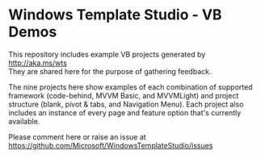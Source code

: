 # Windows Template Studio - VB Demos

This repository includes example VB projects generated by http://aka.ms/wts   
They are shared here for the purpose of gathering feedback. 

The nine projects here show examples of each combination of supported framework (code-behind, MVVM Basic, and MVVMLight) and project structure (blank, pivot & tabs, and Navigation Menu).
Each project also includes an instance of every page and feature option that's currently available.

Please comment here or raise an issue at https://github.com/Microsoft/WindowsTemplateStudio/issues
